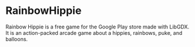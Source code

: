 RainbowHippie
=============

Rainbow Hippie is a free game for the Google Play store made with LibGDX.
It is an action-packed arcade game about a hippies, rainbows, puke, and balloons.
